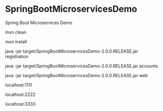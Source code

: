 # SpringBootMicroservicesDemo
Spring Boot Microservices Demo

mvn clean

mvn install

java -jar target/SpringBootMicroservicesDemo-2.0.0.RELEASE.jar registration

java -jar target/SpringBootMicroservicesDemo-2.0.0.RELEASE.jar accounts

java -jar target/SpringBootMicroservicesDemo-2.0.0.RELEASE.jar web


localhost:1111

localhost:2222

localhost:3333
